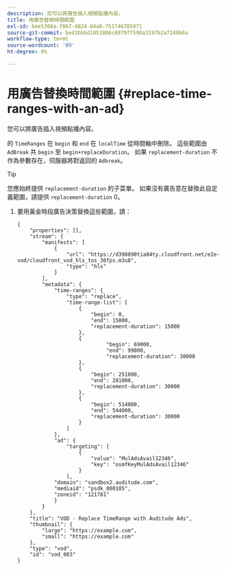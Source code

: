 ```yaml
---
description: 您可以將廣告插入視頻點播內容。
title: 用廣告替換時間範圍
exl-id: bee5308a-f867-4824-84a8-751746785971
source-git-commit: be43bbbd1051886c8979ff590a3197b2a7249b6a
workflow-type: tm+mt
source-wordcount: '89'
ht-degree: 0%

---
```


# 用廣告替換時間範圍 {#replace-time-ranges-with-an-ad}

您可以將廣告插入視頻點播內容。

的 `TimeRanges` 在 `begin` 和 `end` 在 `localTime` 從時間軸中刪除。 這些範圍由 `AdBreak` 共 `begin` 至 `begin+replaceDuration`。 如果 `replacement-duration` 不作為參數存在，伺服器將對返回的 `Adbreak`。

>[!TIP]
>
>您應始終提供 `replacement-duration` 的子菜單。 如果沒有廣告意在替換此自定義範圍，請提供 `replacement-duration` 0。

1. 要用黃金時段廣告決策替換這些範圍，請：

   ```
   {   
       "properties": [],
       "stream": {
           "manifests": [
               {
                   "url": "https://d398890tia84ty.cloudfront.net/e2e-vod/cloudfront_vod_hls_tos_30fps.m3u8",
                   "type": "hls"
               }
           ],
           "metadata": {
               "time-ranges": {
                   "type": "replace",
                   "time-range-list": [
                       {
                           "begin": 0,
                           "end": 15000,
                           "replacement-duration": 15000
                       },
                       {
                                "begin": 69000,
                                "end": 99000,
                                "replacement-duration": 30000
                       },
                       {
                           "begin": 251000,
                           "end": 281000,
                           "replacement-duration": 30000
                       },
                       {
                           "begin": 514000,
                           "end": 544000,
                           "replacement-duration": 30000
                       }
                   ]
               },
               "ad": {
                   "targeting": [
                       {
                           "value": "MulAdsAvail12346",
                           "key": "osmfKeyMulAdsAvail12346"
                       }
                   ],
               "domain": "sandbox2.auditude.com",
               "mediaid": "psdk_000105",
               "zoneid": "121781"
               }     
           }
       },   
       "title": "VOD - Replace TimeRange with Auditude Ads",
       "thumbnail": {
           "large": "https://example.com",
           "small": "https://example.com"
       },
       "type": "vod",
       "id": "vod_003"
   }
   ```
